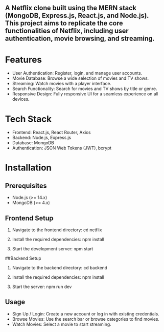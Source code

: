 ## A Netflix clone built using the MERN stack (MongoDB, Express.js, React.js, and Node.js). This project aims to replicate the core functionalities of Netflix, including user authentication, movie browsing, and streaming.

# Features
* User Authentication: Register, login, and manage user accounts.
* Movie Database: Browse a wide selection of movies and TV shows.
* Streaming: Watch movies with a player interface.
* Search Functionality: Search for movies and TV shows by title or genre.
* Responsive Design: Fully responsive UI for a seamless experience on all devices.

# Tech Stack
* Frontend: React.js, React Router, Axios
* Backend: Node.js, Express.js
* Database: MongoDB
* Authentication: JSON Web Tokens (JWT), bcrypt

# Installation
## Prerequisites
* Node.js (>= 14.x)
* MongoDB (>= 4.x)

## Frontend Setup
1) Navigate to the frontend directory: cd netflix

2) Install the required dependencies: npm install

3) Start the development server: npm start

##Backend Setup
1) Navigate to the backend directory: cd backend

2) Install the required dependencies: npm install

3) Start the server: npm run dev

## Usage
* Sign Up / Login: Create a new account or log in with existing credentials.
* Browse Movies: Use the search bar or browse categories to find movies.
* Watch Movies: Select a movie to start streaming.
